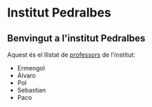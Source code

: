 # Institut Pedralbes
## Benvingut a l'institut Pedralbes
Aquest és el llistat de [professors](https://www.institutpedralbes.cat/) de l'institut:
- Ermengol
- Àlvaro
- Pol
- Sebastian
- Paco
